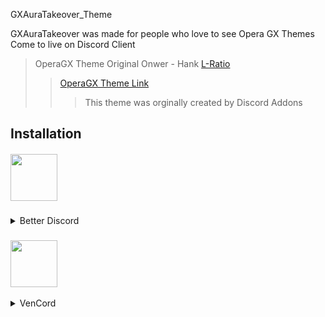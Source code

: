 GXAuraTakeover_Theme



GXAuraTakeover was made for people who love to see Opera GX Themes Come to live on Discord Client



>OperaGX Theme Original Onwer - Hank [L-Ratio](https://github.com/L-Ratio)
>>[OperaGX Theme Link](https://github.com/L-Ratio/OperaGXTheme)
>>>This theme was orginally created by Discord Addons



## Installation

<div style=”text-align:center;” align="center">
<h5 align="left">

   <img src="https://cdn.discordapp.com/icons/86004744966914048/babd1af3fa6011a50e418a80f4970ceb.webp?size=96" width="75" height="75"/>

</h5>
</div>
<details>
  <summary>Better Discord</summary>

   ### Installing
1. Download the [theme](https://raw.githubusercontent.com/X1kera/GXAuraTakeover_Theme/main/release/Aura%20Takeover.theme.css)
   - Extract the `theme.css` Localicated in [%appdata%\BetterDiscord\themes]
     -  Enable it in settings
### Customization
2. Open Settings
   - Search for `Aura Takeover`
     - Open the file
         - Edit the given values to change how the theme looks
</details>

<div style=”text-align:center;” align="center">
<h3 align="left">

<img src="https://avatars.githubusercontent.com/u/113042587?s=200&v=4" width="75" height="75"/>

</h3>
</div>
<details>
  <summary>VenCord</summary>

   ### Installing
1. Copy This Link  https://raw.githubusercontent.com/X1kera/GXAuraTakeover_Theme/main/release/Aura%20Takeover.theme.css 
 - Paste it in themes
  ### Customization
1. Copy This Link  https://raw.githubusercontent.com/X1kera/GXAuraTakeover_Theme/main/release/Aura%20Takeover.theme.css?token=GHSAT0AAAAAACCY7ATVVISJ6SY7FPGTPIWSZDFM2JQ 
   - Open Vencord settings
     - Click `Open QuickCSS File`
       - Paste everything in the window
         - Customize everything you'd like to
  
</details>

